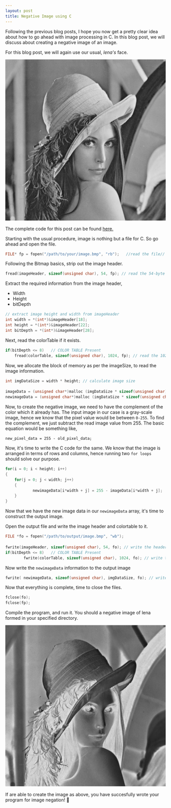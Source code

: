 ```yaml
---
layout: post
title: Negative Image using C
---
```


Following the previous blog posts, I hope you now get a pretty clear idea about how to go ahead with image processing in C. In this blog post, we will discuss about creating a negative image of an image.

For this blog post, we will again use our usual, *lena's* face.

![Lena Grayscale](/images/lena512.bmp "Lena Grayscale")

The complete code for this post can be found [here.](https://github.com/abhijitnathwani/image-processing/blob/master/negative_image.c)

Starting with the usual procedure, image is nothing but a file for C. So go ahead and open the file.

```c
FILE* fp = fopen("/path/to/your/image.bmp", "rb");   //read the file//
```

Following the Bitmap basics, strip out the image header.

```c
fread(imageHeader, sizeof(unsigned char), 54, fp); // read the 54-byte from fp to imageHeader
```

Extract the required information from the image header,
+ Width 
+ Height
+ bitDepth

```c
// extract image height and width from imageHeader      
int width = *(int*)&imageHeader[18];
int height = *(int*)&imageHeader[22];
int bitDepth = *(int*)&imageHeader[28];
```
Next, read the colorTable if it exists.

```c
if(bitDepth <= 8)	// COLOR TABLE Present
	fread(colorTable, sizeof(unsigned char), 1024, fp); // read the 1024-byte from fp to colorTable
```

Now, we allocate the block of memory as per the imageSize, to read the image information.

```c
int imgDataSize = width * height; // calculate image size

imageData = (unsigned char*)malloc (imgDataSize * sizeof(unsigned char)); // allocate the block of memory as big as the image size
newimageData = (unsigned char*)malloc (imgDataSize * sizeof(unsigned char));
```

Now, to create the negative image, we need to have the complement of the color which it already has. The input image in our case is a gray-scale image, hence we know that the pixel value would be between `0-255`. To find the complement, we just subtract the read image value from 255.
The basic equation would be something like,

    new_pixel_data = 255 - old_pixel_data;

Now, it's time to write the C code for the same. We know that the image is arranged in terms of rows and columns, hence running two `for loops` should solve our purpose.

```c
for(i = 0; i < height; i++)
{
	for(j = 0; j < width; j++)
	{                   
		    newimageData[i*width + j] = 255 - imageData[i*width + j]; 
	}   
}
``` 

Now that we have the new image data in our `newimageData` array, it's time to construct the output image.

Open the output file and write the image header and colortable to it.

```c
FILE *fo = fopen("/path/to/output/image.bmp", "wb");

fwrite(imageHeader, sizeof(unsigned char), 54, fo); // write the header back.
if(bitDepth <= 8)	// COLOR TABLE Present
       	fwrite(colorTable, sizeof(unsigned char), 1024, fo); // write the color table back
```

Now write the `newimageData` information to the output image

```c
fwrite( newimageData, sizeof(unsigned char), imgDataSize, fo); // write the values of the negative image.
```

Now that everything is complete, time to close the files.

```c
fclose(fo);
fclose(fp);
```

Compile the program, and run it. You should a negative image of lena formed in your specified directory.

![Lena Negative](/images/lena_negative.bmp)

If are able to create the image as above, you have succesfully wrote your program for image negation! :beers:


